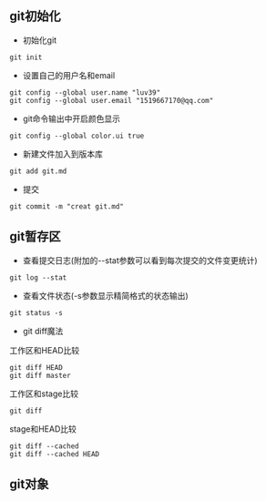 git初始化
-----

* 初始化git

```
git init
```

* 设置自己的用户名和email

```
git config --global user.name "luv39"
git config --global user.email "1519667170@qq.com"
```

* git命令输出中开启颜色显示

```
git config --global color.ui true
```

* 新建文件加入到版本库

```
git add git.md
```

* 提交

```
git commit -m "creat git.md"
```

git暂存区
-----

* 查看提交日志(附加的--stat参数可以看到每次提交的文件变更统计)

```
git log --stat
```

* 查看文件状态(-s参数显示精简格式的状态输出)

```
git status -s
```

* git diff魔法

工作区和HEAD比较

```
git diff HEAD
git diff master
```

工作区和stage比较

```
git diff
```

stage和HEAD比较

```
git diff --cached
git diff --cached HEAD
```

git对象
-----

